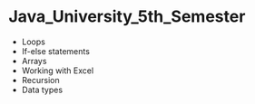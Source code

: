 # Java_University_5th_Semester
- Loops
- If-else statements
- Arrays
- Working with Excel
- Recursion
- Data types
